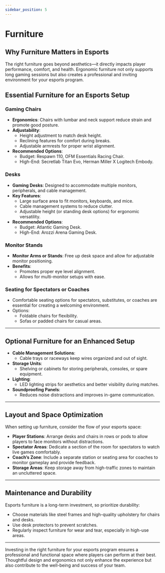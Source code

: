 ```yaml
---
sidebar_position: 5
---
```


# Furniture

## Why Furniture Matters in Esports

The right furniture goes beyond aesthetics—it directly impacts player performance, comfort, and health. Ergonomic furniture not only supports long gaming sessions but also creates a professional and inviting environment for your esports program.

## Essential Furniture for an Esports Setup

### **Gaming Chairs**
- **Ergonomics**: Chairs with lumbar and neck support reduce strain and promote good posture.
- **Adjustability**:
  - Height adjustment to match desk height.
  - Reclining features for comfort during breaks.
  - Adjustable armrests for proper wrist alignment.
- **Recommended Options**:
  - Budget: Respawn 110, OFM Essentials Racing Chair.
  - High-End: Secretlab Titan Evo, Herman Miller X Logitech Embody.

### **Desks**
- **Gaming Desks**: Designed to accommodate multiple monitors, peripherals, and cable management.
- **Key Features**:
  - Large surface area to fit monitors, keyboards, and mice.
  - Cable management systems to reduce clutter.
  - Adjustable height (or standing desk options) for ergonomic versatility.
- **Recommended Options**:
  - Budget: Atlantic Gaming Desk.
  - High-End: Arozzi Arena Gaming Desk.

### **Monitor Stands**
- **Monitor Arms or Stands**: Free up desk space and allow for adjustable monitor positioning.
- **Benefits**:
  - Promotes proper eye level alignment.
  - Allows for multi-monitor setups with ease.

### **Seating for Spectators or Coaches**
- Comfortable seating options for spectators, substitutes, or coaches are essential for creating a welcoming environment.
- Options:
  - Foldable chairs for flexibility.
  - Sofas or padded chairs for casual areas.

---

## Optional Furniture for an Enhanced Setup

- **Cable Management Solutions**:
  - Cable trays or raceways keep wires organized and out of sight.
- **Storage Units**:
  - Shelving or cabinets for storing peripherals, consoles, or spare equipment.
- **Lighting**:
  - LED lighting strips for aesthetics and better visibility during matches.
- **Soundproofing Panels**:
  - Reduces noise distractions and improves in-game communication.

---

## Layout and Space Optimization

When setting up furniture, consider the flow of your esports space:
- **Player Stations**: Arrange desks and chairs in rows or pods to allow players to face monitors without distractions.
- **Spectator Areas**: Dedicate a section of the room for spectators to watch live games comfortably.
- **Coach’s Zone**: Include a separate station or seating area for coaches to monitor gameplay and provide feedback.
- **Storage Areas**: Keep storage away from high-traffic zones to maintain an uncluttered space.

---

## Maintenance and Durability

Esports furniture is a long-term investment, so prioritize durability:
- Choose materials like steel frames and high-quality upholstery for chairs and desks.
- Use desk protectors to prevent scratches.
- Regularly inspect furniture for wear and tear, especially in high-use areas.

---

Investing in the right furniture for your esports program ensures a professional and functional space where players can perform at their best. Thoughtful design and ergonomics not only enhance the experience but also contribute to the well-being and success of your team.

